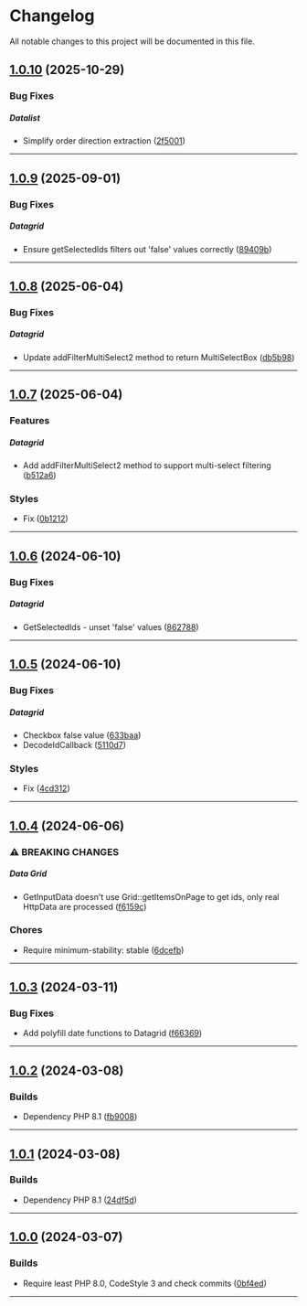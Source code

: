 <!--- BEGIN HEADER -->
# Changelog

All notable changes to this project will be documented in this file.
<!--- END HEADER -->

## [1.0.10](https://github.com/liquiddesign/grid/compare/v1.0.9...v1.0.10) (2025-10-29)

### Bug Fixes


##### Datalist

* Simplify order direction extraction ([2f5001](https://github.com/liquiddesign/grid/commit/2f5001df5b2ec12a43262ab37b70d62f8ab62d23))


---

## [1.0.9](https://github.com/liquiddesign/grid/compare/v1.0.8...v1.0.9) (2025-09-01)

### Bug Fixes


##### Datagrid

* Ensure getSelectedIds filters out 'false' values correctly ([89409b](https://github.com/liquiddesign/grid/commit/89409bb3f531480e15c78a033fb98991b10e53bf))


---

## [1.0.8](https://github.com/liquiddesign/grid/compare/v1.0.7...v1.0.8) (2025-06-04)

### Bug Fixes


##### Datagrid

* Update addFilterMultiSelect2 method to return MultiSelectBox ([db5b98](https://github.com/liquiddesign/grid/commit/db5b980046a8c627d88deb3cd6c21aa19996e09c))


---

## [1.0.7](https://github.com/liquiddesign/grid/compare/v1.0.6...v1.0.7) (2025-06-04)

### Features


##### Datagrid

* Add addFilterMultiSelect2 method to support multi-select filtering ([b512a6](https://github.com/liquiddesign/grid/commit/b512a647178e7f94714399d9f95fb3d29a48b904))

### Styles

* Fix ([0b1212](https://github.com/liquiddesign/grid/commit/0b121283addddd0c0d286a2849ec397191fe4d15))


---

## [1.0.6](https://github.com/liquiddesign/grid/compare/v1.0.5...v1.0.6) (2024-06-10)

### Bug Fixes


##### Datagrid

* GetSelectedIds - unset 'false' values ([862788](https://github.com/liquiddesign/grid/commit/8627880fb74a371cca5791b457d7e0bb68bf01f5))


---

## [1.0.5](https://github.com/liquiddesign/grid/compare/v1.0.4...v1.0.5) (2024-06-10)

### Bug Fixes


##### Datagrid

* Checkbox false value ([633baa](https://github.com/liquiddesign/grid/commit/633baa624c6314150e38b4bc755b0701004a707a))
* DecodeIdCallback ([5110d7](https://github.com/liquiddesign/grid/commit/5110d7b5c98630b3a293d84267ef46fd3a9e7cdc))

### Styles

* Fix ([4cd312](https://github.com/liquiddesign/grid/commit/4cd312a6fbf7d9117e2900ef0a01cf3d55c3ef22))


---

## [1.0.4](https://github.com/liquiddesign/grid/compare/v1.0.3...v1.0.4) (2024-06-06)

### ⚠ BREAKING CHANGES


##### Data Grid

* GetInputData doesn't use Grid::getItemsOnPage to get ids, only real HttpData are processed ([f6159c](https://github.com/liquiddesign/grid/commit/f6159cb451be1542f2e063437ce776706a3e1a4a))

### Chores

* Require minimum-stability: stable ([6dcefb](https://github.com/liquiddesign/grid/commit/6dcefbb0ff11cdfdc5c11a81a39227f04361a8df))


---

## [1.0.3](https://github.com/liquiddesign/grid/compare/v1.0.2...v1.0.3) (2024-03-11)

### Bug Fixes

* Add polyfill date functions to Datagrid ([f66369](https://github.com/liquiddesign/grid/commit/f663696e080b697e3ee71b85e8715f6a0dc90c07))


---

## [1.0.2](https://github.com/liquiddesign/grid/compare/v1.0.1...v1.0.2) (2024-03-08)

### Builds

* Dependency PHP 8.1 ([fb9008](https://github.com/liquiddesign/grid/commit/fb900837767908c27b5b77dd5d71d05feeb645c3))


---

## [1.0.1](https://github.com/liquiddesign/grid/compare/v1.0.0...v1.0.1) (2024-03-08)

### Builds

* Dependency PHP 8.1 ([24df5d](https://github.com/liquiddesign/grid/commit/24df5d2c445405fbabd8566a152b283bdcf6c835))


---

## [1.0.0](https://github.com/liquiddesign/grid/compare/v0.1.10...v1.0.0) (2024-03-07)

### Builds

* Require least PHP 8.0, CodeStyle 3 and check commits ([0bf4ed](https://github.com/liquiddesign/grid/commit/0bf4ed071c93c2b6005a732ae3592d33615f11f2))


---

